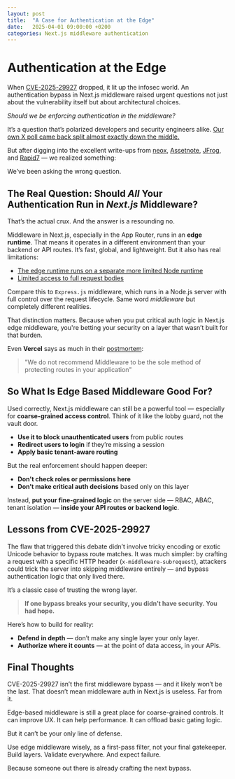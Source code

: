 ```yaml
---
layout: post
title:  "A Case for Authentication at the Edge"
date:   2025-04-01 09:00:00 +0200
categories: Next.js middleware authentication
---
```


# Authentication at the Edge

When [CVE-2025-29927](https://zhero-web-sec.github.io/research-and-things/nextjs-and-the-corrupt-middleware) dropped, it lit up the infosec world. An authentication bypass in Next.js middleware raised urgent questions not just about the vulnerability itself but about architectural choices.

*Should we be enforcing authentication in the middleware?*

It’s a question that’s polarized developers and security engineers alike. [Our own X poll came back split almost exactly down the middle.](https://x.com/moopinger/status/1906281539815579790)

But after digging into the excellent write-ups from [neox](https://www.neoxs.me/blog/critical-nextjs-middleware-vulnerability-cve-2025-29927-authentication-bypass), [Assetnote](https://slcyber.io/assetnote-security-research-center/doing-the-due-diligence-analysing-the-next-js-middleware-bypass-cve-2025-29927), [JFrog](https://jfrog.com/blog/cve-2025-29927-next-js-authorization-bypass/), and [Rapid7](https://www.rapid7.com/blog/post/2025/03/25/etr-notable-vulnerabilities-in-next-js-cve-2025-29927/) — we realized something:

We’ve been asking the wrong question.

## The Real Question: Should *All* Your Authentication Run in *Next.js* Middleware?

That’s the actual crux. And the answer is a resounding <span class="underline">no</span>.

Middleware in Next.js, especially in the App Router, runs in an **edge runtime**. That means it operates in a different environment than your backend or API routes. It’s fast, global, and lightweight. But it also has real limitations:

- [The edge runtime runs on a separate more limited Node runtime](https://nextjs.org/docs/app/building-your-application/rendering/edge-and-nodejs-runtimes)
- [Limited access to full request bodies](https://clerk.com/blog/what-is-middleware-in-nextjs)

Compare this to `Express.js` middleware, which runs in a Node.js server with full control over the request lifecycle. Same word *middleware* but completely different realities.

That distinction matters. Because when you put critical auth logic in Next.js edge middleware, you're betting your security on a layer that wasn’t built for that burden.

Even **Vercel** says as much in their [postmortem](https://vercel.com/blog/postmortem-on-next-js-middleware-bypass):

> "We do not recommend Middleware to be the sole method of protecting routes in your application"

## So What Is Edge Based Middleware Good For?

Used correctly, Next.js middleware can still be a powerful tool — especially for **coarse-grained access control**. Think of it like the lobby guard, not the vault door.

* **Use it to block unauthenticated users** from public routes  
* **Redirect users to login** if they’re missing a session  
* **Apply basic tenant-aware routing**  

But the real enforcement should happen deeper:

* **Don't check roles or permissions here**  
* **Don’t make critical auth decisions** based only on this layer

Instead, **put your fine-grained logic** on the server side — RBAC, ABAC, tenant isolation — **inside your API routes or backend logic**.

## Lessons from CVE-2025-29927

The flaw that triggered this debate didn’t involve tricky encoding or exotic Unicode behavior to bypass route matches. It was much simpler: by crafting a request with a specific HTTP header (`x-middleware-subrequest`), attackers could trick the server into skipping middleware entirely — and bypass authentication logic that only lived there.

It’s a classic case of trusting the wrong layer.

> **If one bypass breaks your security, you didn’t have security. You had hope.**

Here’s how to build for reality:

- **Defend in depth** — don’t make any single layer your only layer.
- **Authorize where it counts** — at the point of data access, in your APIs.

## Final Thoughts

CVE-2025-29927 isn’t the first middleware bypass — and it likely won’t be the last. That doesn’t mean middleware auth in Next.js is useless. Far from it.

Edge-based middleware is still a great place for coarse-grained controls. It can improve UX. It can help performance. It can offload basic gating logic.

But <span class="underline">it can’t be your only line of defense.</span>

Use edge middleware wisely, as a first-pass filter, not your final gatekeeper. Build layers. Validate everywhere. And expect failure.

Because someone out there is already crafting the next bypass.